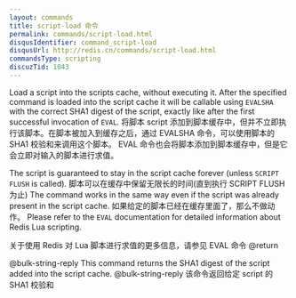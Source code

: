 ```yaml
---
layout: commands
title: script-load 命令
permalink: commands/script-load.html
disqusIdentifier: command_script-load
disqusUrl: http://redis.cn/commands/script-load.html
commandsType: scripting
discuzTid: 1043
---
```


Load a script into the scripts cache, without executing it.
After the specified command is loaded into the script cache it will be callable
using `EVALSHA` with the correct SHA1 digest of the script, exactly like after
the first successful invocation of `EVAL`.
将脚本 script 添加到脚本缓存中，但并不立即执行该脚本。在脚本被加入到缓存之后，通过 EVALSHA 命令，可以使用脚本的 SHA1 校验和来调用这个脚本。
EVAL 命令也会将脚本添加到脚本缓存中，但是它会立即对输入的脚本进行求值。

The script is guaranteed to stay in the script cache forever (unless `SCRIPT
FLUSH` is called).
脚本可以在缓存中保留无限长的时间(直到执行 SCRIPT FLUSH 为止)
The command works in the same way even if the script was already present in the
script cache.
如果给定的脚本已经在缓存里面了，那么不做动作。
Please refer to the `EVAL` documentation for detailed information about Redis
Lua scripting.

关于使用 Redis 对 Lua 脚本进行求值的更多信息，请参见 EVAL 命令
@return

@bulk-string-reply This command returns the SHA1 digest of the script added into the
script cache.
@bulk-string-reply 该命令返回给定 script 的 SHA1 校验和
